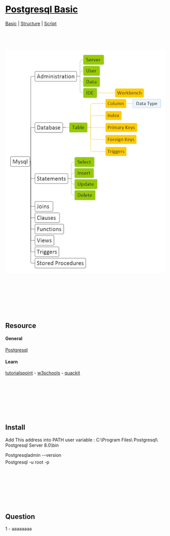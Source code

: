 <style>
.md0{margin-top: 150px;}
.md1{margin-top: 75px;}
.md2{margin-top: 50px;}
.md3{margin-top: 25px;}
.md4{margin-top: 15px;}
.md5{margin-top: 5px;}
.tbl1 td#header{background-color: D1ECCF}
.tbl1 tr#header{background-color: D1ECCF}
</style>

# [<span style="color:black;"> Postgresql Basic</span>]( Postgresql.md)
[Basic]( Postgresql-Basic.md) | [Structure]( Postgresql-Structure.md) | [Script]( Postgresql-Script.md)
<div class="md1"></div>




![]( Postgresql.jpeg)







<div class="md0"></div>

## Resource

#### General
<a href="https://www. Postgresql.com/" target="_blank"> Postgresql</a>

#### Learn
<a href="https://www.tutorialspoint.com/ Postgresql/index.htm" target="_blank">tutorialspoint</a> - 
<a href="https://www.w3schools.com/sql/" target="_blank">w3schools</a> - 
<a href="https://www.quackit.com/ Postgresql/tutorial/" target="_blank">quackit</a>








<div class="md0"></div>

## Install
Add This address into PATH user variable : C:\Program Files\ Postgresql\ Postgresql Server 8.0\bin
<div class="md5"></div>
 Postgresqladmin --version
<div class="md5"></div>
 Postgresql -u root -p



<div class="md0"></div>

## Question
1 - aaaaaaaa
<br>